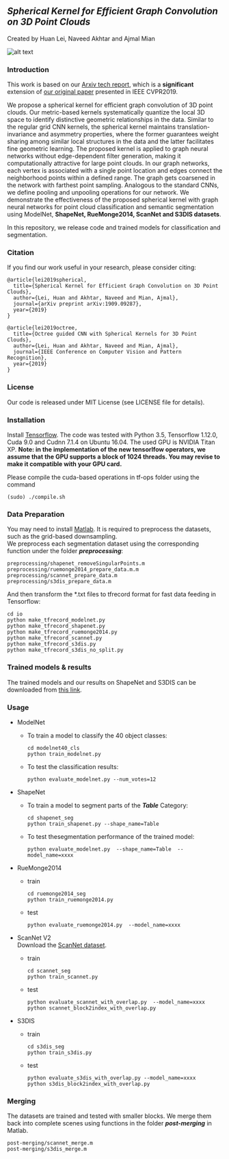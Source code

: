## *Spherical Kernel for Efficient Graph Convolution on 3D Point Clouds*
Created by Huan Lei, Naveed Akhtar and Ajmal Mian

![alt text](https://github.com/hlei-ziyan/SPH3D-GCN/blob/master/image/intro_arch.png)

### Introduction
This work is based on our [Arxiv tech report](https://arxiv.org/abs/1909.09287), which is a **significant** extension of [our original paper](http://openaccess.thecvf.com/content_CVPR_2019/html/Lei_Octree_Guided_CNN_With_Spherical_Kernels_for_3D_Point_Clouds_CVPR_2019_paper.html) presented in IEEE CVPR2019.

We propose a spherical kernel for efficient graph convolution of 3D point clouds. 
Our metric-based kernels systematically quantize the local 3D space 
to identify distinctive geometric relationships in the data. Similar to the regular grid CNN kernels, the spherical kernel maintains translation-invariance and asymmetry properties, where the former guarantees weight sharing among similar local structures in the  data and the latter facilitates fine geometric learning. 
The proposed kernel is applied to graph neural networks without edge-dependent filter generation, making it computationally attractive for large point clouds. 
In our graph networks, each vertex is associated with a single point location and edges connect the neighborhood points within a defined range. The graph gets coarsened in the network with farthest point sampling. 
Analogous to the standard CNNs, we define pooling and unpooling operations for our network. 
We demonstrate the effectiveness of the proposed spherical kernel with graph neural networks for point cloud classification and semantic segmentation using ModelNet, **ShapeNet, RueMonge2014, ScanNet and S3DIS datasets**.

In this repository, we release code and trained models for classification and segmentation.

### Citation
If you find our work useful in your research, please consider citing:

```
@article{lei2019spherical,  
  title={Spherical Kernel for Efficient Graph Convolution on 3D Point Clouds},  
  author={Lei, Huan and Akhtar, Naveed and Mian, Ajmal},  
  journal={arXiv preprint arXiv:1909.09287},  
  year={2019}  
}
```
```
@article{lei2019octree,  
  title={Octree guided CNN with Spherical Kernels for 3D Point Clouds},  
  author={Lei, Huan and Akhtar, Naveed and Mian, Ajmal},  
  journal={IEEE Conference on Computer Vision and Pattern Recognition},  
  year={2019}  
}  
```
### License
Our code is released under MIT License (see LICENSE file for details).

### Installation
Install [Tensorflow](https://www.tensorflow.org/install). The code was tested with Python 3.5, Tensorflow 1.12.0, Cuda 9.0 and Cudnn 7.1.4 on Ubuntu 16.04. The used GPU is NVIDIA Titan XP. **Note: in the implementation of the new tensorlfow operators, we assume that the GPU supports a block of 1024 threads. You may revise to make it compatible with your GPU card.**    
  
Please compile the cuda-based operations in tf-ops folder using the command
```
(sudo) ./compile.sh
```

### Data Preparation
You may need to install [Matlab](https://au.mathworks.com/products/matlab.html). It is required to preprocess the datasets, such as the grid-based downsampling.  
We preprocess each segmentation dataset using the corresponding function under the folder ***preprocessing***:
```
preprocessing/shapenet_removeSingularPoints.m
preprocessing/ruemonge2014_prepare_data.m.m
preprocessing/scannet_prepare_data.m
preprocessing/s3dis_prepare_data.m
```
And then transform the \*.txt files to tfrecord format for fast data feeding in Tensorflow:
```
cd io
python make_tfrecord_modelnet.py 
python make_tfrecord_shapenet.py  
python make_tfrecord_ruemonge2014.py   
python make_tfrecord_scannet.py  
python make_tfrecord_s3dis.py    
python make_tfrecord_s3dis_no_split.py 
```

### Trained models & results
The trained models and our results on ShapeNet and S3DIS can be downloaded from [this link](https://drive.google.com/open?id=1-085Tp4RI3eNbZSlOUo7T_F2qcjB8JeE).

### Usage

- ModelNet
  * To train a model to classify the 40 object classes:
    ```
    cd modelnet40_cls 
    python train_modelnet.py  
    ```
  * To test the classification results:
    ```
    python evaluate_modelnet.py --num_votes=12  
    ```

- ShapeNet   
  * To train a model to segment parts of the ***Table*** Category:
    ```
    cd shapenet_seg   
    python train_shapenet.py --shape_name=Table 
    ```
  * To test thesegmentation performance of the trained model:
    ```
    python evaluate_modelnet.py  --shape_name=Table  --model_name=xxxx    
    ```

- RueMonge2014   
  * train 
    ```
    cd ruemonge2014_seg    
    python train_ruemonge2014.py  
    ```
  * test 
    ```
    python evaluate_ruemonge2014.py  --model_name=xxxx    
    ```

- ScanNet V2   
  Download the [ScanNet dataset](https://github.com/ScanNet/ScanNet).
  * train 
    ```  
    cd scannet_seg  
    python train_scannet.py  
    ```
  * test
    ```
    python evaluate_scannet_with_overlap.py  --model_name=xxxx    
    python scannet_block2index_with_overlap.py    
    ```
- S3DIS    
  * train  
    ```   
    cd s3dis_seg  
    python train_s3dis.py    
    ```
  * test   
    ```
    python evaluate_s3dis_with_overlap.py --model_name=xxxx    
    python s3dis_block2index_with_overlap.py
    ```
### Merging
The datasets are trained and tested with smaller blocks. We merge them back into complete scenes using functions in the folder ***post-merging*** in Matlab.
```
post-merging/scannet_merge.m
post-merging/s3dis_merge.m
```
